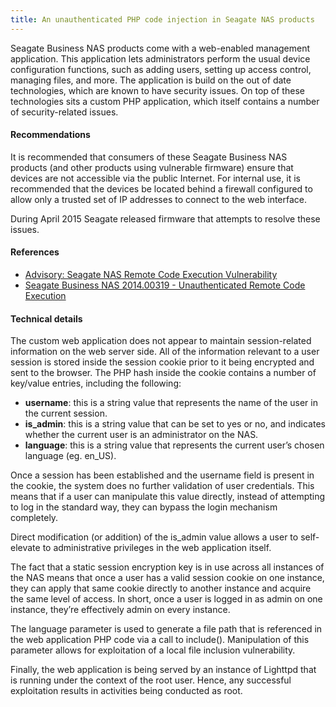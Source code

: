 ```yaml
---
title: An unauthenticated PHP code injection in Seagate NAS products
---
```

Seagate Business NAS products come with a web-enabled management application. This application lets administrators perform the usual device configuration functions, such as adding users, setting up access control, managing files, and more.
The application is build on the out of date technologies, which are known to have security issues. On top of these technologies sits a custom PHP application, which itself contains a number of security-related issues.

#### Recommendations

It is recommended that consumers of these Seagate Business NAS products (and other products using vulnerable firmware) ensure that devices are not accessible via the public Internet. For internal use, it is recommended that the devices be located behind a firewall configured to allow only a trusted set of IP addresses to connect to the web interface.

During April 2015 Seagate released firmware that attempts to resolve these issues.

#### References

* [Advisory: Seagate NAS Remote Code Execution Vulnerability](https://beyondbinary.io/articles/seagate-nas-rce/)
* [Seagate Business NAS 2014.00319 - Unauthenticated Remote Code Execution](https://www.exploit-db.com/exploits/36202/)

#### Technical details

The custom web application does not appear to maintain session-related information on the web server side. All of the information relevant to a user session is stored inside the session cookie prior to it being encrypted and sent to the browser. The PHP hash inside the cookie contains a number of key/value entries, including the following:

- **username**: this is a string value that represents the name of the user in the current session.
- **is_admin**: this is a string value that can be set to yes or no, and indicates whether the current user is an administrator on the NAS.
- **language**: this is a string value that represents the current user’s chosen language (eg. en_US).

Once a session has been established and the username field is present in the cookie, the system does no further validation of user credentials. This means that if a user can manipulate this value directly, instead of attempting to log in the standard way, they can bypass the login mechanism completely.

Direct modification (or addition) of the is_admin value allows a user to self-elevate to administrative privileges in the web application itself.

The fact that a static session encryption key is in use across all instances of the NAS means that once a user has a valid session cookie on one instance, they can apply that same cookie directly to another instance and acquire the same level of access. In short, once a user is logged in as admin on one instance, they’re effectively admin on every instance.

The language parameter is used to generate a file path that is referenced in the web application PHP code via a call to include(). Manipulation of this parameter allows for exploitation of a local file inclusion vulnerability.

Finally, the web application is being served by an instance of Lighttpd that is running under the context of the root user. Hence, any successful exploitation results in activities being conducted as root.
